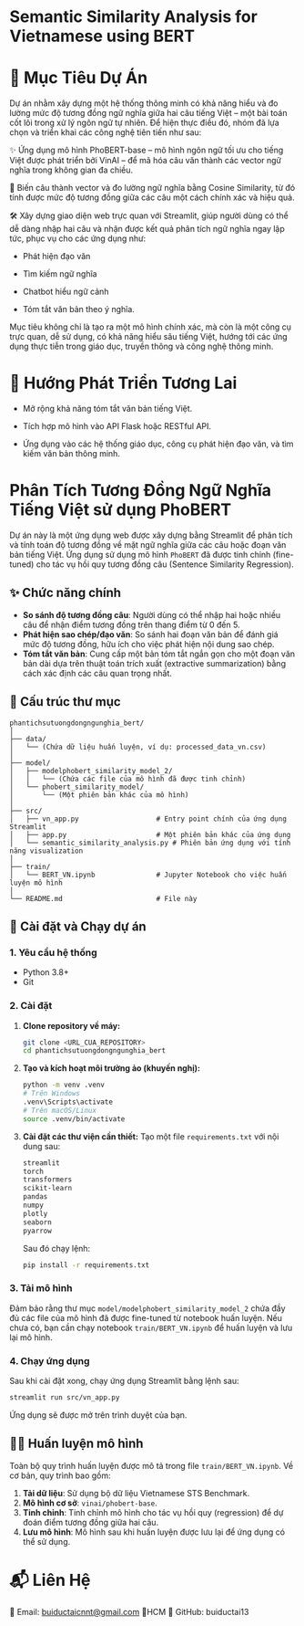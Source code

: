 # Semantic Similarity Analysis for Vietnamese using BERT
# 🎯 Mục Tiêu Dự Án
Dự án nhằm xây dựng một hệ thống thông minh có khả năng hiểu và đo lường mức độ tương đồng ngữ nghĩa giữa hai câu tiếng Việt – một bài toán cốt lõi trong xử lý ngôn ngữ tự nhiên. Để hiện thực điều đó, nhóm đã lựa chọn và triển khai các công nghệ tiên tiến như sau:

✨ Ứng dụng mô hình PhoBERT-base – mô hình ngôn ngữ tối ưu cho tiếng Việt được phát triển bởi VinAI – để mã hóa câu văn thành các vector ngữ nghĩa trong không gian đa chiều.

🧠 Biến câu thành vector và đo lường ngữ nghĩa bằng Cosine Similarity, từ đó tính được mức độ tương đồng giữa các câu một cách chính xác và hiệu quả.

🛠️ Xây dựng giao diện web trực quan với Streamlit, giúp người dùng có thể dễ dàng nhập hai câu và nhận được kết quả phân tích ngữ nghĩa ngay lập tức, phục vụ cho các ứng dụng như:

+ Phát hiện đạo văn

+ Tìm kiếm ngữ nghĩa

+ Chatbot hiểu ngữ cảnh

+ Tóm tắt văn bản theo ý nghĩa.

 Mục tiêu không chỉ là tạo ra một mô hình chính xác, mà còn là một công cụ trực quan, dễ sử dụng, có khả năng hiểu sâu tiếng Việt, hướng tới các ứng dụng thực tiễn trong giáo dục, truyền thông và công nghệ thông minh.

# 🔮 Hướng Phát Triển Tương Lai

- Mở rộng khả năng tóm tắt văn bản tiếng Việt.

- Tích hợp mô hình vào API Flask hoặc RESTful API.

- Ứng dụng vào các hệ thống giáo dục, công cụ phát hiện đạo văn, và tìm kiếm văn bản thông minh.

# Phân Tích Tương Đồng Ngữ Nghĩa Tiếng Việt sử dụng PhoBERT

Dự án này là một ứng dụng web được xây dựng bằng Streamlit để phân tích và tính toán độ tương đồng về mặt ngữ nghĩa giữa các câu hoặc đoạn văn bản tiếng Việt. Ứng dụng sử dụng mô hình `PhoBERT` đã được tinh chỉnh (fine-tuned) cho tác vụ hồi quy tương đồng câu (Sentence Similarity Regression).

## ✨ Chức năng chính

- **So sánh độ tương đồng câu**: Người dùng có thể nhập hai hoặc nhiều câu để nhận điểm tương đồng trên thang điểm từ 0 đến 5.
- **Phát hiện sao chép/đạo văn**: So sánh hai đoạn văn bản để đánh giá mức độ tương đồng, hữu ích cho việc phát hiện nội dung sao chép.
- **Tóm tắt văn bản**: Cung cấp một bản tóm tắt ngắn gọn cho một đoạn văn bản dài dựa trên thuật toán trích xuất (extractive summarization) bằng cách xác định các câu quan trọng nhất.


## 📂 Cấu trúc thư mục

```
phantichsutuongdongngunghia_bert/
│
├── data/
│   └── (Chứa dữ liệu huấn luyện, ví dụ: processed_data_vn.csv)
│
├── model/
│   ├── modelphobert_similarity_model_2/
│   │   └── (Chứa các file của mô hình đã được tinh chỉnh)
│   └── phobert_similarity_model/
│       └── (Một phiên bản khác của mô hình)
│
├── src/
│   ├── vn_app.py                   # Entry point chính của ứng dụng Streamlit
│   ├── app.py                      # Một phiên bản khác của ứng dụng
│   └── semantic_similarity_analysis.py # Phiên bản ứng dụng với tính năng visualization
│
├── train/
│   └── BERT_VN.ipynb               # Jupyter Notebook cho việc huấn luyện mô hình
│
└── README.md                       # File này
```

## 🚀 Cài đặt và Chạy dự án

### 1. Yêu cầu hệ thống

- Python 3.8+
- Git

### 2. Cài đặt

1.  **Clone repository về máy:**
    ```bash
    git clone <URL_CUA_REPOSITORY>
    cd phantichsutuongdongngunghia_bert
    ```

2.  **Tạo và kích hoạt môi trường ảo (khuyến nghị):**
    ```bash
    python -m venv .venv
    # Trên Windows
    .venv\Scripts\activate
    # Trên macOS/Linux
    source .venv/bin/activate
    ```

3.  **Cài đặt các thư viện cần thiết:**
    Tạo một file `requirements.txt` với nội dung sau:
    ```txt
    streamlit
    torch
    transformers
    scikit-learn
    pandas
    numpy
    plotly
    seaborn
    pyarrow
    ```
    Sau đó chạy lệnh:
    ```bash
    pip install -r requirements.txt
    ```

### 3. Tải mô hình

Đảm bảo rằng thư mục `model/modelphobert_similarity_model_2` chứa đầy đủ các file của mô hình đã được fine-tuned từ notebook huấn luyện. Nếu chưa có, bạn cần chạy notebook `train/BERT_VN.ipynb` để huấn luyện và lưu lại mô hình.

### 4. Chạy ứng dụng

Sau khi cài đặt xong, chạy ứng dụng Streamlit bằng lệnh sau:

```bash
streamlit run src/vn_app.py
```

Ứng dụng sẽ được mở trên trình duyệt của bạn.

## 🏋️‍♀️ Huấn luyện mô hình

Toàn bộ quy trình huấn luyện được mô tả trong file `train/BERT_VN.ipynb`. Về cơ bản, quy trình bao gồm:
1.  **Tải dữ liệu**: Sử dụng bộ dữ liệu Vietnamese STS Benchmark.
2.  **Mô hình cơ sở**: `vinai/phobert-base`.
3.  **Tinh chỉnh**: Tinh chỉnh mô hình cho tác vụ hồi quy (regression) để dự đoán điểm tương đồng giữa hai câu.
4.  **Lưu mô hình**: Mô hình sau khi huấn luyện được lưu lại để ứng dụng có thể sử dụng. 

# 📬 Liên Hệ
📧 Email: buiductaicnnt@gmail.com
📍HCM
📘 GitHub: buiductai13
